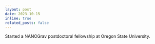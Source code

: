 ```yaml
---
layout: post
date: 2023-10-15
inline: true
related_posts: false
---
```


Started a NANOGrav postdoctoral fellowship at Oregon State University.
